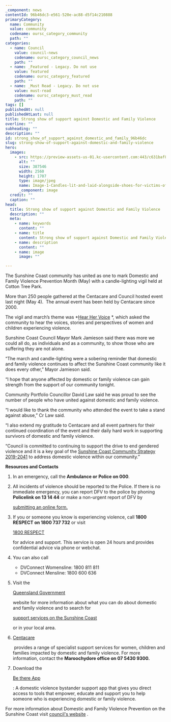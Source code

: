 ```yaml
---
_component: news
contentId: 96b46dc3-e561-520e-ac88-d5f14c210888
primaryCategory:
  name: Community
  value: community
  codename: oursc_category_community
  path: ""
categories:
  - name: Council
    value: council-news
    codename: oursc_category_council_news
    path: ""
  - name: _Featured - Legacy. Do not use
    value: featured
    codename: oursc_category_featured
    path: ""
  - name: _Must Read - Legacy. Do not use
    value: must-read
    codename: oursc_category_must_read
    path: ""
tags: []
publishedAt: null
publishedAtLast: null
title: Strong show of support against Domestic and Family Violence
overline: ""
subheading: ""
description: ""
id: strong_show_of_support_against_domestic_and_family_96b46dc
slug: strong-show-of-support-against-domestic-and-family-violence
hero:
  images:
    - src: https://preview-assets-us-01.kc-usercontent.com:443/c631baf8-1b46-001f-580c-d0001b68b4a8/d9dfa655-d370-4399-816c-a8530b5430fe/Image-1-Candles-lit-and-laid-alongside-shoes-for-victims-of-Domestic-and-Family-Violence-1-scaled.jpg
      alt: ""
      size: 387546
      width: 2560
      height: 1707
      type: image/jpeg
      name: Image-1-Candles-lit-and-laid-alongside-shoes-for-victims-of-Domestic-and-Family-Violence-1-scaled.jpg
      _component: image
  credit: ""
  caption: ""
head:
  title: Strong show of support against Domestic and Family Violence
  description: ""
  meta:
    - name: keywords
      content: ""
    - name: title
      content: Strong show of support against Domestic and Family Violence
    - name: description
      content: ""
    - name: image
      image: ""

---
```

The Sunshine Coast community has united as one to mark Domestic and Family Violence Prevention Month (May) with a candle-lighting vigil held at Cotton Tree Park.

More than 250 people gathered at the Centacare and Council hosted event last night (May 4).  The annual event has been held by Centacare since 2000.

The vigil and march’s theme was *[Hear Her Voice](https://www.womenstaskforce.qld.gov.au/about-us/news/news-items/hear-her-voice-queenslands-women-heard-loud-and-clear-in-taskforces-first-report)
*, which asked the community to hear the voices, stories and perspectives of women and children experiencing violence.

Sunshine Coast Council Mayor Mark Jamieson said there was more we could all do, as individuals and as a community, to show those who are suffering they are not alone.

“The march and candle-lighting were a sobering reminder that domestic and family violence continues to affect the Sunshine Coast community like it does every other,” Mayor Jamieson said.

“I hope that anyone affected by domestic or family violence can gain strength from the support of our community tonight.

Community Portfolio Councillor David Law said he was proud to see the number of people who have united against domestic and family violence.

“I would like to thank the community who attended the event to take a stand against abuse,” Cr Law said.

“I also extend my gratitude to Centacare and all event partners for their continued coordination of the event and their daily hard work in supporting survivors of domestic and family violence.

“Council is committed to continuing to support the drive to end gendered violence and it is a key goal of the [Sunshine Coast Community Strategy 2019-2041](https://www.sunshinecoast.qld.gov.au/Council/Planning-and-Projects/Regional-Strategies/Sunshine-Coast-Community-Strategy-2019-to-2041)
&#x20;to address domestic violence within our community.”

**Resources and Contacts**

1.  In an emergency, call the **Ambulance or** **Police on 000**.

2.  All incidents of violence should be reported to the Police. If there is no immediate emergency, you can report DFV to the police by phoning **Policelink on 13 14 44** or make a non-urgent report of DFV by

    [submitting an online form.](https://forms.police.qld.gov.au/Launch/RequestContact)


3.  If you or someone you know is experiencing violence, call **1800 RESPECT on 1800 737 732** or visit

    [1800 RESPECT](https://www.1800respect.org.au/?utm_source=Google+Hotline+DV+One+Box&utm_medium=search&utm_campaign=DV+One+Box&utm_id=GHOB&utm_term=domestic+violence)


    for advice and support. This service is open 24 hours and provides confidential advice via phone or webchat.

4.  You can also call

    *   DVConnect Womensline: 1800 811 811
    *   DVConnect Mensline: 1800 600 636

5.  Visit the 

    [Queensland Government](https://www.qld.gov.au/community/getting-support-health-social-issue/support-victims-abuse/domestic-family-violence)


    website for more information about what you can do about domestic and family violence and to search for

    [support services on the Sunshine Coast](https://www.qld.gov.au/community/getting-support-health-social-issue/support-victims-abuse/domestic-family-violence/find-local-support)


    or in your local area.

6.  [Centacare](https://centacare.com/family-and-relationship-care/)


     provides a range of specialist support services for women, children and families impacted by domestic and family violence. For more information, contact the **Maroochydore office on 07 5430 9300.**

7.  Download the

    [Be there App](https://bethereapp.com.au/)


    : A domestic violence bystander support app that gives you direct access to tools that empower, educate and support you to help someone who is experiencing domestic or family violence.

For more information about Domestic and Family Violence Prevention on the Sunshine Coast visit [council's website](https://www.sunshinecoast.qld.gov.au/Living-and-Community/Community-Safety/Domestic-and-family-violence)
.
